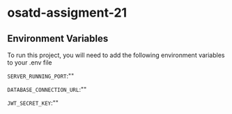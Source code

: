 # osatd-assigment-21


## Environment Variables

To run this project, you will need to add the following environment variables to your .env file

`SERVER_RUNNING_PORT`:""

`DATABASE_CONNECTION_URL`:""

`JWT_SECRET_KEY`:""

